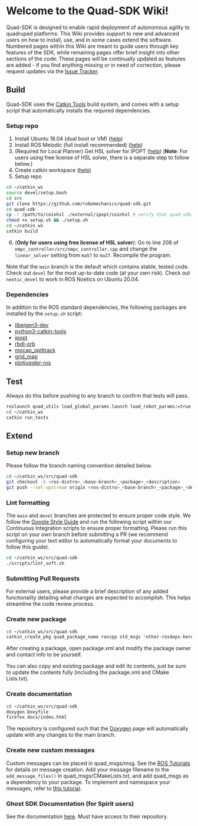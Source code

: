 # Welcome to the Quad-SDK Wiki!

Quad-SDK is designed to enable rapid deployment of autonomous agility to quadruped platforms. This Wiki provides support to new and advanced users on how to install, use, and in some cases extend the software. Numbered pages within this Wiki are meant to guide users through key features of the SDK, while remaining pages offer brief insight into other sections of the code. These pages will be continually updated as features are added - if you find anything missing or in need of correction, please request updates via the [Issue Tracker](https://github.com/robomechanics/quad-sdk/issues).

## Build

Quad-SDK uses the [Catkin Tools](https://catkin-tools.readthedocs.io/en/latest/) build system, and comes with a setup script that automatically installs the required dependencies. 

### Setup repo

1. Install Ubuntu 18.04 (dual boot or VM) ([help](https://linuxhint.com/install_ubuntu_18-04_virtualbox/))
2. Install ROS Melodic (full install recommended) ([help](http://wiki.ros.org/melodic/Installation/Ubuntu))
3. (Required for Local Planner) Get HSL solver for IPOPT ([help](http://hsl.rl.ac.uk/ipopt)) (**Note**: For users using free license of HSL solver, there is a separate step to follow below.)
4. Create catkin workspace ([help](http://wiki.ros.org/ROS/Tutorials/InstallingandConfiguringROSEnvironment))
5. Setup repo
```bash
cd ~/catkin_ws
source devel/setup.bash
cd src
git clone https://github.com/robomechanics/quad-sdk.git
cd quad-sdk
cp -r /path/to/coinhsl ./external/ipopt/coinhsl # verify that quad-sdk/external/ipopt/coinhsl/ma27/ma27d.f is a valid path)
chmod +x setup.sh && ./setup.sh
cd ~/catkin_ws
catkin build
```
6. (**Only for users using free license of HSL solver**): Go to line 208 of ```nmpc_controller/src/nmpc_controller.cpp``` and change the ```linear_solver``` setting from ```ma57``` to ```ma27```. Recompile the program.

Note that the `main` branch is the default which contains stable, tested code. Check out `devel` for the most up-to-date code (at your own risk). Check out `neotic_devel` to work in ROS Noetics on Ubuntu 20.04.

### Dependencies

In addition to the ROS standard dependencies, the following packages are installed by the `setup.sh` script:
* [libeigen3-dev](https://packages.ubuntu.com/bionic/libeigen3-dev)
* [python3-catkin-tools](https://catkin-tools.readthedocs.io/en/latest/installing.html)
* [ipopt](https://coin-or.github.io/Ipopt/)
* [rbdl-orb](https://github.com/ORB-HD/rbdl-orb)
* [mocap_optitrack](https://github.com/ros-drivers/mocap_optitrack)
* [grid_map](http://wiki.ros.org/grid_map)
* [plotjuggler-ros](https://www.plotjuggler.io/)

## Test
Always do this before pushing to any branch to confirm that tests will pass.
```bash
roslaunch quad_utils load_global_params.launch load_robot_params:=true
cd ~/catkin_ws
catkin run_tests
```

## Extend

### Setup new branch
Please follow the branch naming convention detailed below.
```bash
cd ~/catkin_ws/src/quad-sdk
git checkout -b <ros-distro>_<base-branch>_<package>_<description>
git push --set-upstream origin <ros-distro>_<base-branch>_<package>_<description>
```

### Lint formatting
The `main` and `devel` branches are protected to ensure proper code style. We follow the [Google Style Guide](https://google.github.io/styleguide/cppguide.html) and run the following script within our Continuous Integration scripts to ensure proper formatting. Please run this script on your own branch before submitting a PR (we recommend configuring your text editor to automatically format your documents to follow this guide).
```bash
cd ~/catkin_ws/src/quad-sdk
./scripts/lint_soft.sh
```
### Submitting Pull Requests
For external users, please provide a brief description of any added functionality detailing what changes are expected to accomplish. This helps streamline the code review process. 

### Create new package
```bash
cd ~/catkin_ws/src/quad-sdk
catkin_create_pkg quad_package_name roscpp std_msgs *other-rosdeps-here*
```
After creating a package, open package.xml and modify the package owner and contact info to be yourself.

You can also copy and existing package and edit its contents, just be sure to update the contents fully (including the package.xml and CMake Lists.txt).

### Create documentation
```bash
cd ~/catkin_ws/src/quad-sdk
doxygen Doxyfile
firefox docs/index.html
```

The repository is configured such that the [Doxygen](https://robomechanics.github.io/quad-sdk/) page will automatically update with any changes to the main branch.

### Create new custom messages
Custom messages can be placed in quad_msgs/msg. See the [ROS Tutorials](http://wiki.ros.org/ROS/Tutorials/CreatingMsgAndSrv) for details on message creation. Add your message filename to the `add_message_files()` in quad_msgs/CMakeLists.txt, and add quad_msgs as a dependency to your package. To implement and namespace your messages, refer to [this tutorial](http://wiki.ros.org/ROS/Tutorials/DefiningCustomMessages). 

### Ghost SDK Documentation (for Spirit users)
See the documentation [here](https://ghostusers.gitlab.io/docs/). Must have access to their repository.
